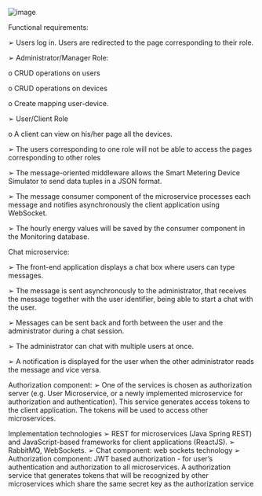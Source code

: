 ![image](https://github.com/andreeaManuela/Integrated-Energy-Management-System/assets/126789711/354cc490-9d24-4d26-99dc-0b0ca7ee83d2)

Functional requirements:

➢ Users log in. Users are redirected to the page corresponding to their role.

➢ Administrator/Manager Role:

o CRUD operations on users

o CRUD operations on devices

o Create mapping user-device.

➢ User/Client Role

o A client can view on his/her page all the devices.

➢ The users corresponding to one role will not be able to access the pages corresponding to
other roles 

➢ The message-oriented middleware allows the Smart Metering Device Simulator to send
data tuples in a JSON format.

➢ The message consumer component of the microservice processes each message and
notifies asynchronously the client application using WebSocket.

➢ The hourly energy values will be saved by the consumer component in the Monitoring
database.

Chat microservice:

➢ The front-end application displays a chat box where users can type messages.

➢ The message is sent asynchronously to the administrator, that receives the message together
with the user identifier, being able to start a chat with the user.

➢ Messages can be sent back and forth between the user and the administrator during a chat
session.

➢ The administrator can chat with multiple users at once.

➢ A notification is displayed for the user when the other administrator reads the message and
vice versa.

Authorization component:
➢ One of the services is chosen as authorization server (e.g. User Microservice, or a newly
implemented microservice for authorization and authentication). This service generates
access tokens to the client application. The tokens will be used to access other
microservices. 

Implementation technologies
➢ REST for microservices (Java Spring REST) and JavaScript-based frameworks for client applications (ReactJS).
➢ RabbitMQ, WebSockets.
➢ Chat component: web sockets technology
➢ Authorization component: JWT based authorization - for user’s authentication and
authorization to all microservices. A authorization service that generates tokens that will be recognized by other
microservices which share the same secret key as the authorization service
